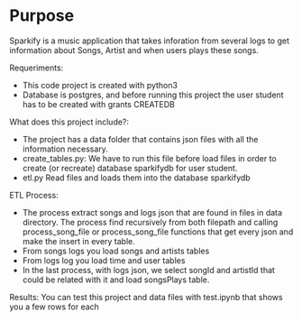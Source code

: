 # Purpose
Sparkify is a music application that takes inforation from several logs to get information about Songs, Artist and when users plays these songs.

Requeriments:
- This code project is created with python3 
- Database is postgres, and before running this project the user student has to be created with grants CREATEDB


What does this project include?:
- The project has a data folder that contains json files with all the information necessary.
- create_tables.py: We have to run this file before load files in order to create (or recreate) database sparkifydb for user student. 
- etl.py Read files and loads them into the database sparkifydb

ETL Process:
- The process extract songs and logs json that are found in files in data directory. The process find recursively from both filepath and calling process_song_file or process_song_file functions that get every json and make the insert in every table.
- From songs logs you load songs and artists tables
- From logs log you load time and user tables
- In the last process, with logs json, we select songId and artistId that could be related with it and load songsPlays table.

Results:
    You can test this project and data files with test.ipynb that shows you a few rows for each